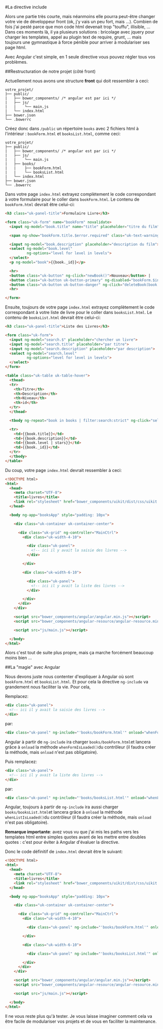 #La directive include

Alors une partie très courte, mais néanmoins elle pourra peut-être changer votre vie de développeur front (ok, j'y vais un peu fort, mais ...). Combien de fois j'ai pesté parce que mon code html devenait trop "touffu", illisible, ... Dans ces moments là, il ya plusieurs solutions : bricolage avec jquery pour charger les templates, appel au plugin text de require, grunt, ... mais toujours une gymnastique à force pénible pour arriver à modulariser ses page html.

Avec Angular c'est simple, en 1 seule directive vous pouvez régler tous vos problèmes.

##Restructuration de notre projet (côté front)

Actuellement nous avons une structure **front** qui doit ressembler à ceci:


    votre_projet/
    ├── public/
    |   ├── bower_components/ /* angular est par ici */
    |   ├── js/
    |   |    └── main.js
    |   └── index.html
    ├── bower.json
    └── .bowerrc

Créez donc dans `/public` un répertoire `books` avec 2 fichiers html à l'intérieur : `bookForm.html` et `booksList.html`, comme ceci:

    votre_projet/
    ├── public/
    |   ├── bower_components/ /* angular est par ici */
    |   ├── js/
    |   |    └── main.js
    |   ├── books/
    |   |    ├── bookForm.html
    |   |    └── booksList.html
    |   └── index.html
    ├── bower.json
    └── .bowerrc

Dans votre page `index.html` extrayez complètement le code correspondant à votre formulaire pour le coller dans `bookForm.html`. Le contenu de `bookForm.html` devrait être celui-ci:

```html
<h3 class="uk-panel-title">Formulaire Livre</h3>

<form class="uk-form" name="bookForm" novalidate>
  <input ng-model="book.title" name="title" placeholder="titre du film" required>

  <span ng-show="bookForm.title.$error.required" class="uk-text-warning">Champs obligatoire</span>

  <input ng-model="book.description" placeholder="description du film">
  <select ng-model="book.level"
          ng-options="level for level in levels">
  </select>
  <p ng-model="book">{{book._id}}</p>

  <hr>
  <button class="uk-button" ng-click="newBook()">Nouveau</button> |
  <button class="uk-button uk-button-primary" ng-disabled="bookForm.$invalid" ng-click="saveBook(book)">Valider (ajout ou modification)</button> |
  <button class="uk-button uk-button-danger" ng-click="deleteBook(book._id)">Supprimer</button> |
  <hr>

</form>
```

Ensuite, toujours de votre page `index.html` extrayez complètement le code correspondant à votre liste de livre pour le coller dans `booksList.html`. Le contenu de `booksList.html` devrait être celui-ci:

```html
<h3 class="uk-panel-title">Liste des Livres</h3>

<form class="uk-form">
  <input ng-model="search.$" placeholder="chercher un livre">
  <input ng-model="search.title" placeholder="par titre">
  <input ng-model="search.description" placeholder="par description">
  <select ng-model="search.level"
          ng-options="level for level in levels">
  </select>
</form>

<table class="uk-table uk-table-hover">
  <thead>
  <tr>
    <th>Titre</th>
    <th>Description</th>
    <th>Niveau</th>
    <th>id</th>
  </tr>
  </thead>

  <tbody ng-repeat="book in books | filter:search:strict" ng-click="selectBook(book)">

  <tr>
    <td>{{book.title}}</td>
    <td>{{book.description}}</td>
    <td>{{book.level | stars}}</td>
    <td>{{book._id}}</td>
  </tr>
  </tbody>
</table>
```

Du coup, votre page `index.html` devrait ressembler à ceci:

```html
<!DOCTYPE html>
<html>
  <head>
    <meta charset="UTF-8">
    <title>livres</title>
    <link rel="stylesheet" href="bower_components/uikit/dist/css/uikit.almost-flat.min.css" />
  </head>

  <body ng-app="booksApp" style="padding: 10px">

    <div class="uk-container uk-container-center">

      <div class="uk-grid" ng-controller="MainCtrl">
        <div class="uk-width-4-10">

          <div class="uk-panel">
            <!-- ici il y avait la saisie des livres -->
          </div>

        </div>

        <div class="uk-width-6-10">

          <div class="uk-panel">
            <!-- ici il y avait la liste des livres -->
          </div>

        </div>
      </div>
    </div>

    <script src="bower_components/angular/angular.min.js"></script>
    <script src="bower_components/angular-resource/angular-resource.min.js"></script>

    <script src="js/main.js"></script>

  </body>
</html>
```

Alors c'est tout de suite plus propre, mais ça marche forcément beaucoup moins bien ...

##La "magie" avec Angular

Nous devons juste nous contenter d'expliquer à Angular où sont `bookForm.html` et `booksList.html`. Et pour cela la directive `ng-include` va grandement nous faciliter la vie. Pour cela,

Remplacez:

```html
<div class="uk-panel">
  <!-- ici il y avait la saisie des livres -->
</div>
```

par:

```html
<div class="uk-panel" ng-include="'books/bookForm.html'" onload="whenFormIsLoaded()"></div>
```

Angular à partir de `ng-include` ira charger `books/bookForm.html`et lancera grâce à `onload` la méthode `whenFormIsLoaded()`du contrôleur (il faudra créer la méthode, mais `onload` n'est pas obligatoire).

Puis remplacez:

```html
<div class="uk-panel">
  <!-- ici il y avait la liste des livres -->
</div>
```

par:

```html
<div class="uk-panel" ng-include="'books/booksList.html'" onload="whenListIsLoaded()"></div>
```

Angular, toujours à partir de `ng-include` ira aussi charger `books/booksList.html`et lancera grâce à `onload` la méthode `whenListIsLoaded()`du contrôleur (il faudra créer la méthode, mais `onload` n'est pas obligatoire).

**Remarque importante**: avez vous vu que j'ai mis les paths vers les templates html entre simples quotes avant de les mettre entre doubles quotes : c'est pour éviter à Angular d'évaluer la directive.

Donc le code définitif de `index.html` devrait être le suivant:

```html
<!DOCTYPE html>
<html>
  <head>
    <meta charset="UTF-8">
    <title>livres</title>
    <link rel="stylesheet" href="bower_components/uikit/dist/css/uikit.almost-flat.min.css" />
  </head>

  <body ng-app="booksApp" style="padding: 10px">

    <div class="uk-container uk-container-center">

      <div class="uk-grid" ng-controller="MainCtrl">
        <div class="uk-width-4-10">

          <div class="uk-panel" ng-include="'books/bookForm.html'" onload="whenFormIsLoaded()"></div>

        </div>

        <div class="uk-width-6-10">

          <div class="uk-panel" ng-include="'books/booksList.html'" onload="whenListIsLoaded()"></div>

        </div>
      </div>
    </div>

    <script src="bower_components/angular/angular.min.js"></script>
    <script src="bower_components/angular-resource/angular-resource.min.js"></script>

    <script src="js/main.js"></script>

  </body>
</html>
```

Il ne vous reste plus qu'à tester. Je vous laisse imaginer comment cela va être facile de modulariser vos projets et de vous en faciliter la maintenance.
